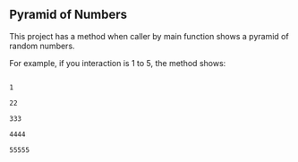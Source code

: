 ## Pyramid of Numbers

This project has a method when caller by main function shows a pyramid of random numbers.

For example, if you interaction is 1 to 5, the method shows:

<code>
1 <br>
22 <br>
333 <br>
4444 <br>
55555
</code>
